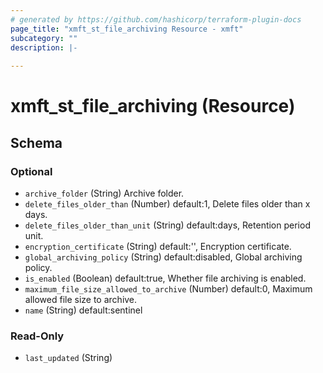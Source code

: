 ```yaml
---
# generated by https://github.com/hashicorp/terraform-plugin-docs
page_title: "xmft_st_file_archiving Resource - xmft"
subcategory: ""
description: |-
  
---
```


# xmft_st_file_archiving (Resource)





<!-- schema generated by tfplugindocs -->
## Schema

### Optional

- `archive_folder` (String) Archive folder.
- `delete_files_older_than` (Number) default:1, Delete files older than x days.
- `delete_files_older_than_unit` (String) default:days, Retention period unit.
- `encryption_certificate` (String) default:'', Encryption certificate.
- `global_archiving_policy` (String) default:disabled, Global archiving policy.
- `is_enabled` (Boolean) default:true, Whether file archiving is enabled.
- `maximum_file_size_allowed_to_archive` (Number) default:0, Maximum allowed file size to archive.
- `name` (String) default:sentinel

### Read-Only

- `last_updated` (String)
